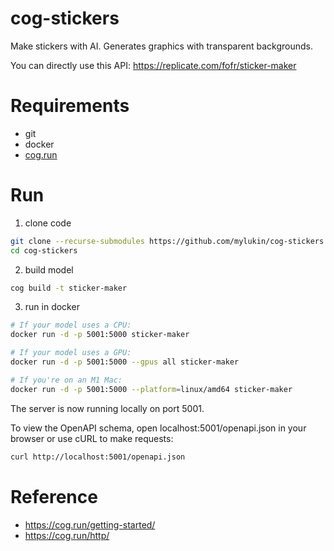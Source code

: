 # cog-stickers

Make stickers with AI. Generates graphics with transparent backgrounds.

You can directly use this API: <https://replicate.com/fofr/sticker-maker>

# Requirements

- git
- docker
- [cog.run](https://cog.run/getting-started/)

# Run

1. clone code

```bash
git clone --recurse-submodules https://github.com/mylukin/cog-stickers.git
cd cog-stickers
```

2. build model

```bash
cog build -t sticker-maker
```

3. run in docker

```bash
# If your model uses a CPU:
docker run -d -p 5001:5000 sticker-maker

# If your model uses a GPU:
docker run -d -p 5001:5000 --gpus all sticker-maker

# If you're on an M1 Mac:
docker run -d -p 5001:5000 --platform=linux/amd64 sticker-maker
```

The server is now running locally on port 5001.

To view the OpenAPI schema, open localhost:5001/openapi.json in your browser or use cURL to make requests:

```bash
curl http://localhost:5001/openapi.json
```

# Reference

- <https://cog.run/getting-started/>
- <https://cog.run/http/>
